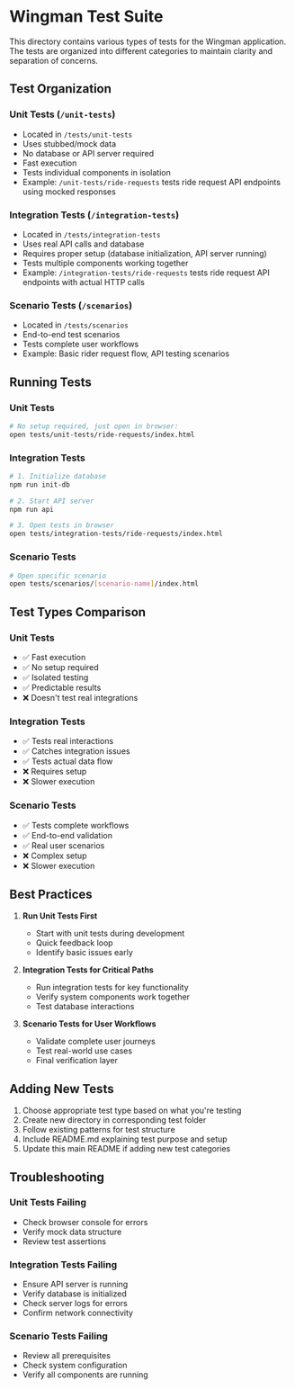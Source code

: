 # Wingman Test Suite

This directory contains various types of tests for the Wingman application. The tests are organized into different categories to maintain clarity and separation of concerns.

## Test Organization

### Unit Tests (`/unit-tests`)

- Located in `/tests/unit-tests`
- Uses stubbed/mock data
- No database or API server required
- Fast execution
- Tests individual components in isolation
- Example: `/unit-tests/ride-requests` tests ride request API endpoints using mocked responses

### Integration Tests (`/integration-tests`)

- Located in `/tests/integration-tests`
- Uses real API calls and database
- Requires proper setup (database initialization, API server running)
- Tests multiple components working together
- Example: `/integration-tests/ride-requests` tests ride request API endpoints with actual HTTP calls

### Scenario Tests (`/scenarios`)

- Located in `/tests/scenarios`
- End-to-end test scenarios
- Tests complete user workflows
- Example: Basic rider request flow, API testing scenarios

## Running Tests

### Unit Tests

```bash
# No setup required, just open in browser:
open tests/unit-tests/ride-requests/index.html
```

### Integration Tests

```bash
# 1. Initialize database
npm run init-db

# 2. Start API server
npm run api

# 3. Open tests in browser
open tests/integration-tests/ride-requests/index.html
```

### Scenario Tests

```bash
# Open specific scenario
open tests/scenarios/[scenario-name]/index.html
```

## Test Types Comparison

### Unit Tests

- ✅ Fast execution
- ✅ No setup required
- ✅ Isolated testing
- ✅ Predictable results
- ❌ Doesn't test real integrations

### Integration Tests

- ✅ Tests real interactions
- ✅ Catches integration issues
- ✅ Tests actual data flow
- ❌ Requires setup
- ❌ Slower execution

### Scenario Tests

- ✅ Tests complete workflows
- ✅ End-to-end validation
- ✅ Real user scenarios
- ❌ Complex setup
- ❌ Slower execution

## Best Practices

1. **Run Unit Tests First**

   - Start with unit tests during development
   - Quick feedback loop
   - Identify basic issues early

2. **Integration Tests for Critical Paths**

   - Run integration tests for key functionality
   - Verify system components work together
   - Test database interactions

3. **Scenario Tests for User Workflows**
   - Validate complete user journeys
   - Test real-world use cases
   - Final verification layer

## Adding New Tests

1. Choose appropriate test type based on what you're testing
2. Create new directory in corresponding test folder
3. Follow existing patterns for test structure
4. Include README.md explaining test purpose and setup
5. Update this main README if adding new test categories

## Troubleshooting

### Unit Tests Failing

- Check browser console for errors
- Verify mock data structure
- Review test assertions

### Integration Tests Failing

- Ensure API server is running
- Verify database is initialized
- Check server logs for errors
- Confirm network connectivity

### Scenario Tests Failing

- Review all prerequisites
- Check system configuration
- Verify all components are running
